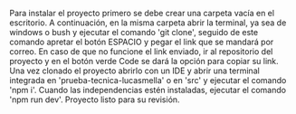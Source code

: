Para instalar el proyecto primero se debe crear una carpeta vacía en el escritorio.
A continuación, en la misma carpeta abrir la terminal, ya sea de windows o bush y ejecutar el comando 'git clone', seguido de este comando apretar el botón ESPACIO y pegar el link que se mandará por correo.
En caso de que no funcione el link enviado, ir al repositorio del proyecto y en el botón verde Code se dará la opción para copiar su link.
Una vez clonado el proyecto abrirlo con un IDE y abrir una terminal integrada en 'prueba-tecnica-lucasmella' o en 'src' y ejecutar el comando 'npm i'.
Cuando las independencias estén instaladas, ejecutar el comando 'npm run dev'.
Proyecto listo para su revisión.
